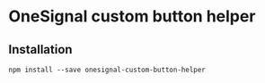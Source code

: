 # OneSignal custom button helper

## Installation

`npm install --save onesignal-custom-button-helper`
